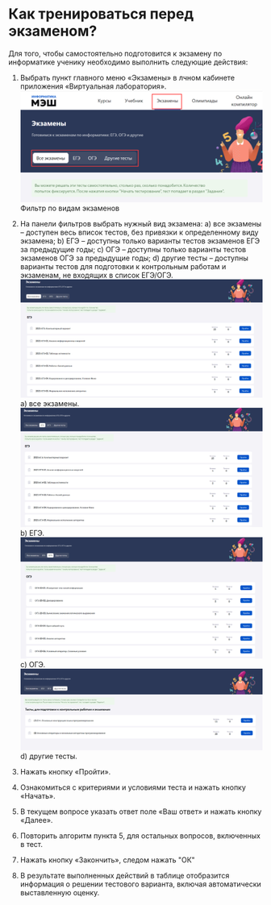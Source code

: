 # Как тренироваться перед экзаменом?

Для того, чтобы самостоятельно подготовится к экзамену по информатике ученику необходимо выполнить следующие действия:

1. Выбрать пункт главного меню «Экзамены» в лчном кабинете приложения «Виртуальная лаборатория».
![курсы](../_images/01-for-students/6.png) 
Фильтр по видам экзаменов
2. На панели фильтров выбрать нужный вид экзамена:
a) все экзамены – доступен весь вписок тестов, без привязки к определенному виду экзамена; b) ЕГЭ – доступны только варианты тестов экзаменов ЕГЭ за предыдущие годы; c) ОГЭ – доступны только варианты тестов экзаменов ОГЭ за предыдущие годы; d) другие тесты – доступны варианты тестов для подготовки к контрольным работам и экзаменам, не входящих в список ЕГЭ/ОГЭ.
![курсы](../_images/01-for-students/7.png)
a) все экзамены.
![курсы](../_images/01-for-students/8.png)
b) ЕГЭ.
![курсы](../_images/01-for-students/9.png)
c) ОГЭ.
![курсы](../_images/01-for-students/10.png)
d) другие тесты.

3. Нажать кнопку «Пройти».
4. Ознакомиться с критериями и условиями теста и нажать кнопку «Начать».
5. В текущем вопросе указать ответ поле «Ваш ответ» и нажать кнопку «Далее».
6. Повторить алгоритм пункта 5, для остальных вопросов, включенных в тест.
7. Нажать кнопку «Закончить», следом нажать "ОК"
8. В результате выполненных действий в таблице отобразится информация о решении тестового варианта, включая автоматически выставленную оценку.





